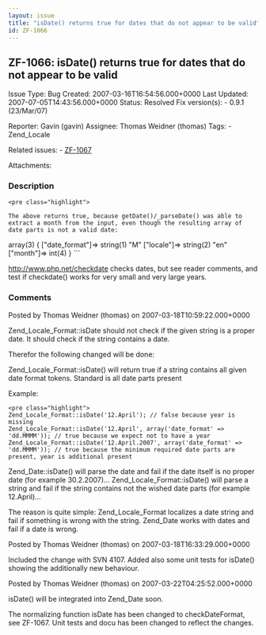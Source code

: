 ```yaml
---
layout: issue
title: "isDate() returns true for dates that do not appear to be valid"
id: ZF-1066
---
```


ZF-1066: isDate() returns true for dates that do not appear to be valid
-----------------------------------------------------------------------

 Issue Type: Bug Created: 2007-03-16T16:54:56.000+0000 Last Updated: 2007-07-05T14:43:56.000+0000 Status: Resolved Fix version(s): - 0.9.1 (23/Mar/07)
 
 Reporter:  Gavin (gavin)  Assignee:  Thomas Weidner (thomas)  Tags: - Zend\_Locale
 
 Related issues: - [ZF-1067](/issues/browse/ZF-1067)
 
 Attachments: 
### Description

 
    <pre class="highlight">
    
    The above returns true, because getDate()/_parseDate() was able to extract a month from the input, even though the resulting array of date parts is not a valid date:


array(3) { ["date\_format"]=> string(1) "M" ["locale"]=> string(2) "en" ["month"]=> int(4) } ```

<http://www.php.net/checkdate> checks dates, but see reader comments, and test if checkdate() works for very small and very large years.

 

 

### Comments

Posted by Thomas Weidner (thomas) on 2007-03-18T10:59:22.000+0000

Zend\_Locale\_Format::isDate should not check if the given string is a proper date. It should check if the string contains a date.

Therefor the following changed will be done:

Zend\_Locale\_Format::isDate() will return true if a string contains all given date format tokens. Standard is all date parts present

Example:

 
    <pre class="highlight">
    Zend_Locale_Format::isDate('12.April'); // false because year is missing
    Zend_Locale_Format::isDate('12.April', array('date_format' => 'dd.MMMM')); // true because we expect not to have a year
    Zend_Locale_Format::isDate('12.April.2007', array('date_format' => 'dd.MMMM')); // true because the minimum required date parts are present, year is additional present


Zend\_Date::isDate() will parse the date and fail if the date itself is no proper date (for example 30.2.2007)... Zend\_Locale\_Format::isDate() will parse a string and fail if the string contains not the wished date parts (for example 12.April)...

The reason is quite simple: Zend\_Locale\_Format localizes a date string and fail if something is wrong with the string. Zend\_Date works with dates and fail if a date is wrong.

 

 

Posted by Thomas Weidner (thomas) on 2007-03-18T16:33:29.000+0000

Included the change with SVN 4107. Added also some unit tests for isDate() showing the additionally new behaviour.

 

 

Posted by Thomas Weidner (thomas) on 2007-03-22T04:25:52.000+0000

isDate() will be integrated into Zend\_Date soon.

The normalizing function isDate has been changed to checkDateFormat, see ZF-1067. Unit tests and docu has been changed to reflect the changes.

 

 